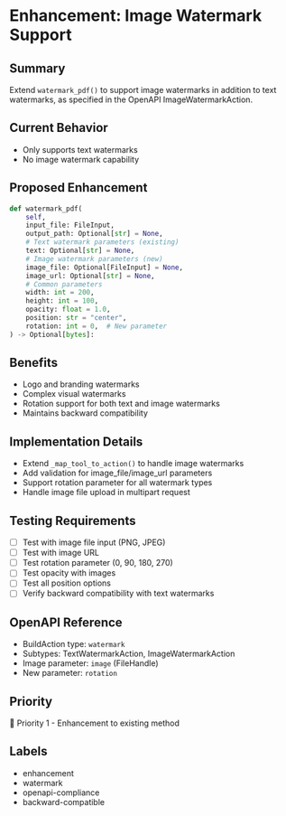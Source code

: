 # Enhancement: Image Watermark Support

## Summary
Extend `watermark_pdf()` to support image watermarks in addition to text watermarks, as specified in the OpenAPI ImageWatermarkAction.

## Current Behavior
- Only supports text watermarks
- No image watermark capability

## Proposed Enhancement
```python
def watermark_pdf(
    self,
    input_file: FileInput,
    output_path: Optional[str] = None,
    # Text watermark parameters (existing)
    text: Optional[str] = None,
    # Image watermark parameters (new)
    image_file: Optional[FileInput] = None,
    image_url: Optional[str] = None,
    # Common parameters
    width: int = 200,
    height: int = 100,
    opacity: float = 1.0,
    position: str = "center",
    rotation: int = 0,  # New parameter
) -> Optional[bytes]:
```

## Benefits
- Logo and branding watermarks
- Complex visual watermarks
- Rotation support for both text and image watermarks
- Maintains backward compatibility

## Implementation Details
- Extend `_map_tool_to_action()` to handle image watermarks
- Add validation for image_file/image_url parameters
- Support rotation parameter for all watermark types
- Handle image file upload in multipart request

## Testing Requirements
- [ ] Test with image file input (PNG, JPEG)
- [ ] Test with image URL
- [ ] Test rotation parameter (0, 90, 180, 270)
- [ ] Test opacity with images
- [ ] Test all position options
- [ ] Verify backward compatibility with text watermarks

## OpenAPI Reference
- BuildAction type: `watermark`
- Subtypes: TextWatermarkAction, ImageWatermarkAction
- Image parameter: `image` (FileHandle)
- New parameter: `rotation`

## Priority
🔵 Priority 1 - Enhancement to existing method

## Labels
- enhancement
- watermark
- openapi-compliance
- backward-compatible